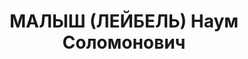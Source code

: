 ---
title: МАЛЫШ (ЛЕЙБЕЛЬ) Наум Соломонович
description: 'Род. в 1902, член ВКП(б) с 1920. Начальник Научно-исследовательского
  института связи РККА, военинженер 1 ранга, заместитель начальника телеграфно-телефонного
  управления Наркомата связи СССР

  Арестован 21.05.1937. Приговор: ВК ВС СССР, 26.10.1937 – ВМН. Расстрелян 1937.

  Реабилитирован 17.10.1957'
---